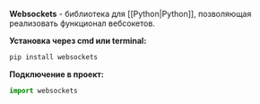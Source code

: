 **Websockets** - библиотека для [[Python|Python]], позволяющая реализовать функционал вебсокетов.

**Установка через cmd или terminal:**

```Python
pip install websockets
```

**Подключение в проект:**

```Python
import websockets
```


